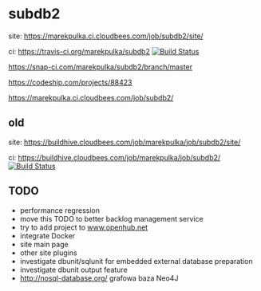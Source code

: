 subdb2
======
site:
https://marekpulka.ci.cloudbees.com/job/subdb2/site/

ci:
https://travis-ci.org/marekpulka/subdb2 [![Build Status](https://travis-ci.org/marekpulka/subdb2.svg?branch=master)](https://travis-ci.org/marekpulka/subdb2)

https://snap-ci.com/marekpulka/subdb2/branch/master

https://codeship.com/projects/88423

https://marekpulka.ci.cloudbees.com/job/subdb2/


old
---
site:
https://buildhive.cloudbees.com/job/marekpulka/job/subdb2/site/

ci:
https://buildhive.cloudbees.com/job/marekpulka/job/subdb2/ [![Build Status](https://buildhive.cloudbees.com/job/marekpulka/job/subdb2/badge/icon)](https://buildhive.cloudbees.com/job/marekpulka/job/subdb2/)



TODO
----
- performance regression
- move this TODO to better backlog management service
- try to add project to www.openhub.net
- integrate Docker
- site main page
- other site plugins
- investigate dbunit/sqlunit for embedded external database preparation
- investigate dbunit output feature
- http://nosql-database.org/ grafowa baza Neo4J
